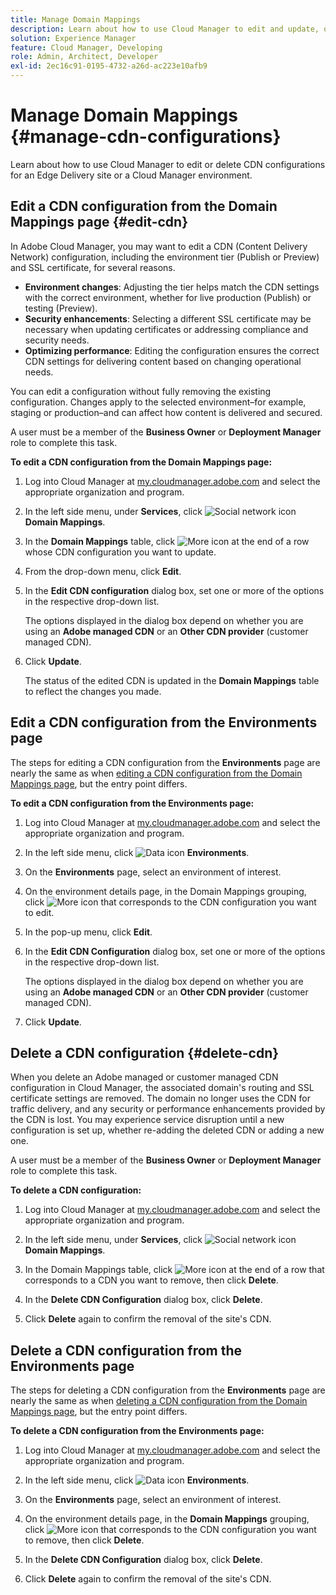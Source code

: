 ```yaml
---
title: Manage Domain Mappings
description: Learn about how to use Cloud Manager to edit and update, or delete CDN configurations for an Edge Delivery site or a Cloud Manager environment.
solution: Experience Manager
feature: Cloud Manager, Developing
role: Admin, Architect, Developer
exl-id: 2ec16c91-0195-4732-a26d-ac223e10afb9
---
```

# Manage Domain Mappings {#manage-cdn-configurations}

Learn about how to use Cloud Manager to edit or delete CDN configurations for an Edge Delivery site or a Cloud Manager environment.

## Edit a CDN configuration from the Domain Mappings page {#edit-cdn}

In Adobe Cloud Manager, you may want to edit a CDN (Content Delivery Network) configuration, including the environment tier (Publish or Preview) and SSL certificate, for several reasons.

* **Environment changes**: Adjusting the tier helps match the CDN settings with the correct environment, whether for live production (Publish) or testing (Preview).
* **Security enhancements**: Selecting a different SSL certificate may be necessary when updating certificates or addressing compliance and security needs.
* **Optimizing performance**: Editing the configuration ensures the correct CDN settings for delivering content based on changing operational needs.

You can edit a configuration without fully removing the existing configuration. Changes apply to the selected environment&ndash;for example, staging or production&ndash;and can affect how content is delivered and secured.

A user must be a member of the **Business Owner** or **Deployment Manager** role to complete this task.

**To edit a CDN configuration from the Domain Mappings page:**

1. Log into Cloud Manager at [my.cloudmanager.adobe.com](https://my.cloudmanager.adobe.com/) and select the appropriate organization and program.
1. In the left side menu, under **Services**, click ![Social network icon](https://spectrum.adobe.com/static/icons/workflow_18/Smock_SocialNetwork_18_N.svg) **Domain Mappings**.
1. In the **Domain Mappings** table, click ![More icon](https://spectrum.adobe.com/static/icons/workflow_18/Smock_More_18_N.svg) at the end of a row whose CDN configuration you want to update.

1. From the drop-down menu, click **Edit**.

1. In the **Edit CDN configuration** dialog box, set one or more of the options in the respective drop-down list.

    The options displayed in the dialog box depend on whether you are using an **Adobe managed CDN** or an **Other CDN provider** (customer managed CDN).

1. Click **Update**.

    The status of the edited CDN is updated in the **Domain Mappings** table to reflect the changes you made.


## Edit a CDN configuration from the Environments page
    
The steps for editing a CDN configuration from the **Environments** page are nearly the same as when [editing a CDN configuration from the Domain Mappings page](#edit-cdn), but the entry point differs. 

**To edit a CDN configuration from the Environments page:**
    
1. Log into Cloud Manager at [my.cloudmanager.adobe.com](https://my.cloudmanager.adobe.com/) and select the appropriate organization and program.
    
1. In the left side menu, click ![Data icon](https://spectrum.adobe.com/static/icons/workflow_18/Smock_Data_18_N.svg) **Environments**.

1. On the **Environments** page, select an environment of interest.

1. On the environment details page, in the Domain Mappings grouping, click ![More icon](https://spectrum.adobe.com/static/icons/workflow_18/Smock_More_18_N.svg) that corresponds to the CDN configuration you want to edit.  
    
1. In the pop-up menu, click **Edit**.

1. In the **Edit CDN Configuration** dialog box, set one or more of the options in the respective drop-down list.

    The options displayed in the dialog box depend on whether you are using an **Adobe managed CDN** or an **Other CDN provider** (customer managed CDN).

1. Click **Update**.


<!-- ## Go live readiness {#go-live-readiness} 

1. ADD STEPS -->


## Delete a CDN configuration {#delete-cdn}

When you delete an Adobe managed or customer managed CDN configuration in Cloud Manager, the associated domain's routing and SSL certificate settings are removed. The domain no longer uses the CDN for traffic delivery, and any security or performance enhancements provided by the CDN is lost. You may experience service disruption until a new configuration is set up, whether re-adding the deleted CDN or adding a new one. 

A user must be a member of the **Business Owner** or **Deployment Manager** role to complete this task.

**To delete a CDN configuration:**

1. Log into Cloud Manager at [my.cloudmanager.adobe.com](https://my.cloudmanager.adobe.com/) and select the appropriate organization and program.

1. In the left side menu, under **Services**, click ![Social network icon](https://spectrum.adobe.com/static/icons/workflow_18/Smock_SocialNetwork_18_N.svg) **Domain Mappings**.

1. In the Domain Mappings table, click ![More icon](https://spectrum.adobe.com/static/icons/workflow_18/Smock_More_18_N.svg) at the end of a row that corresponds to a CDN you want to remove, then click **Delete**.

1. In the **Delete CDN Configuration** dialog box, click **Delete**.

1. Click **Delete** again to confirm the removal of the site's CDN.


## Delete a CDN configuration from the Environments page
    
The steps for deleting a CDN configuration from the **Environments** page are nearly the same as when [deleting a CDN configuration from the Domain Mappings page](#edit-cdn), but the entry point differs. 

**To delete a CDN configuration from the Environments page:**
    
1. Log into Cloud Manager at [my.cloudmanager.adobe.com](https://my.cloudmanager.adobe.com/) and select the appropriate organization and program.
    
1. In the left side menu, click ![Data icon](https://spectrum.adobe.com/static/icons/workflow_18/Smock_Data_18_N.svg) **Environments**.

1. On the **Environments** page, select an environment of interest.

1. On the environment details page, in the **Domain Mappings** grouping, click ![More icon](https://spectrum.adobe.com/static/icons/workflow_18/Smock_More_18_N.svg) that corresponds to the CDN configuration you want to remove, then click **Delete**.  
    
1. In the **Delete CDN Configuration** dialog box, click **Delete**.

1. Click **Delete** again to confirm the removal of the site's CDN.
